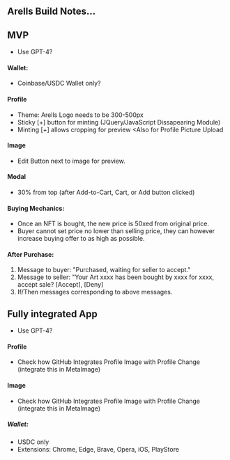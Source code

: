 ## Arells Build Notes...

## MVP

- Use GPT-4?

#### Wallet: 
- Coinbase/USDC Wallet only?

#### Profile
- Theme: Arells Logo needs to be 300-500px
- Sticky [+] button for minting (JQuery/JavaScript Dissapearing Module)
- Minting [+] allows cropping for preview <Also for Profile Picture Upload

#### Image
- Edit Button next to image for preview.

#### Modal
- 30% from top (after Add-to-Cart, Cart, or Add button clicked)

#### Buying Mechanics:
- Once an NFT is bought, the new price is 50xed from original price.
- Buyer cannot set price no lower than selling price, they can however increase buying offer to as high as possible.

#### After Purchase:
 1. Message to buyer: "Purchased, waiting for seller to accept."
 2. Message to seller: "Your Art xxxx has been bought by xxxx for xxxx, accept sale? [Accept], [Deny]
 3. If/Then messages corresponding to above messages. 

## Fully integrated App

- Use GPT-4?

#### Profile
- Check how GitHub Integrates Profile Image with Profile Change (integrate this in MetaImage)

#### Image
- Check how GitHub Integrates Profile Image with Profile Change (integrate this in MetaImage)

##### Wallet:
- USDC only
- Extensions: Chrome, Edge, Brave, Opera, iOS, PlayStore
